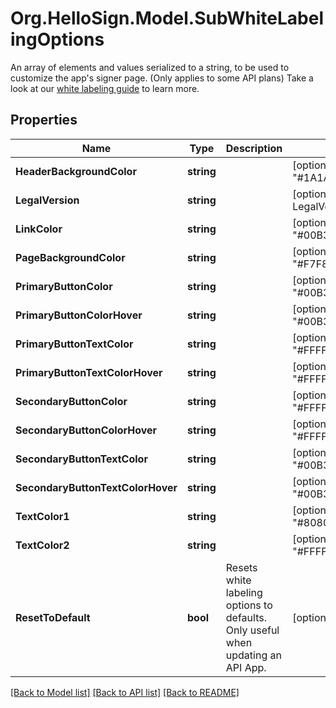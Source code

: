 # Org.HelloSign.Model.SubWhiteLabelingOptions
An array of elements and values serialized to a string, to be used to customize the app's signer page. (Only applies to some API plans)  Take a look at our [white labeling guide](/api/reference/white-labeling/) to learn more.

## Properties

Name | Type | Description | Notes
------------ | ------------- | ------------- | -------------
**HeaderBackgroundColor** | **string** |    | [optional] [default to "#1A1A1A"]
**LegalVersion** | **string** |    | [optional] [default to LegalVersionEnum.Terms1]
**LinkColor** | **string** |    | [optional] [default to "#00B3E6"]
**PageBackgroundColor** | **string** |    | [optional] [default to "#F7F8F9"]
**PrimaryButtonColor** | **string** |    | [optional] [default to "#00B3E6"]
**PrimaryButtonColorHover** | **string** |    | [optional] [default to "#00B3E6"]
**PrimaryButtonTextColor** | **string** |    | [optional] [default to "#FFFFFF"]
**PrimaryButtonTextColorHover** | **string** |    | [optional] [default to "#FFFFFF"]
**SecondaryButtonColor** | **string** |    | [optional] [default to "#FFFFFF"]
**SecondaryButtonColorHover** | **string** |    | [optional] [default to "#FFFFFF"]
**SecondaryButtonTextColor** | **string** |    | [optional] [default to "#00B3E6"]
**SecondaryButtonTextColorHover** | **string** |    | [optional] [default to "#00B3E6"]
**TextColor1** | **string** |    | [optional] [default to "#808080"]
**TextColor2** | **string** |    | [optional] [default to "#FFFFFF"]
**ResetToDefault** | **bool** |  Resets white labeling options to defaults. Only useful when updating an API App.  | [optional] 

[[Back to Model list]](../README.md#documentation-for-models) [[Back to API list]](../README.md#documentation-for-api-endpoints) [[Back to README]](../README.md)

